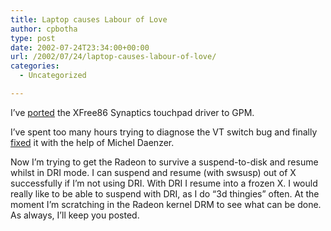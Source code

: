 ```yaml
---
title: Laptop causes Labour of Love
author: cpbotha
type: post
date: 2002-07-24T23:34:00+00:00
url: /2002/07/24/laptop-causes-labour-of-love/
categories:
  - Uncategorized

---
```

I&#8217;ve [ported][1] the XFree86 Synaptics touchpad driver to GPM.
  
I&#8217;ve spent too many hours trying to diagnose the VT switch bug and finally [fixed][2] it with the help of Michel Daenzer.

Now I&#8217;m trying to get the Radeon to survive a suspend-to-disk and resume whilst in DRI mode. I can suspend and resume (with swsusp) out of X successfully if I&#8217;m not using DRI. With DRI I resume into a frozen X. I would really like to be able to suspend with DRI, as I do &#8220;3d thingies&#8221; often. At the moment I&#8217;m scratching in the Radeon kernel DRM to see what can be done. As always, I&#8217;ll keep you posted.

 [1]: http://cpbotha.net/gpm_wmode_alt.html
 [2]: http://sourceforge.net/mailarchive/message.php?msg_id=1862068
